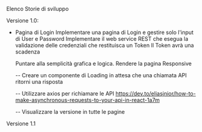 Elenco Storie di sviluppo


Versione 1.0:

- Pagina di Login
  Implementare una pagina di Login e gestire solo l'input di User e Password
  Implementare il web service REST che esegua la validazione delle credenziali che restituisca un Token
	Il Token avrà una scadenza
  
  Puntare alla semplicità grafica e logica.
  Rendere la pagina Responsive

  -- Creare un componente di Loading in attesa che una chiamata API ritorni una risposta

  -- Utilizzare axios per richiamare le API
     https://dev.to/eliasjnior/how-to-make-asynchronous-requests-to-your-api-in-react-1a7m

  -- Visualizzare la versione in tutte le pagine


Versione 1.1




